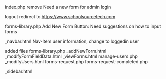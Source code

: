 index.php
    remove Need a new form for admin login

logout
    redirect to https://www.schoolsourcetech.com

forms-library.php 
    Add New Form Button: Need suggestions on how to input forms

_navbar.html
    Nav-item user information, change to loggedin user



added files
forms-library.php
	_addNewForm.html
	_modifyFormFieldData.html
	_viewForms.html
manage-users.php
	_modifyUsers.html
forms-request.php
forms-request-completed.php

_sidebar.html